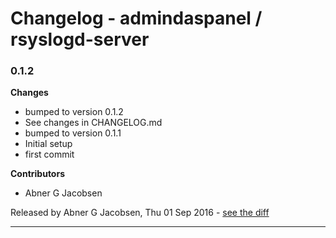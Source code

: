 # Changelog - admindaspanel / rsyslogd-server

### 0.1.2
__Changes__

- bumped to version 0.1.2
- See changes in CHANGELOG.md
- bumped to version 0.1.1
- Initial setup
- first commit

__Contributors__

- Abner G Jacobsen

Released by Abner G Jacobsen, Thu 01 Sep 2016 -
[see the diff](https://github.com/admindaspanel/rsyslogd-server/compare/c9da27fa233e7c6148e455747eca11a921dd7234...0.1.2#diff)
______________


